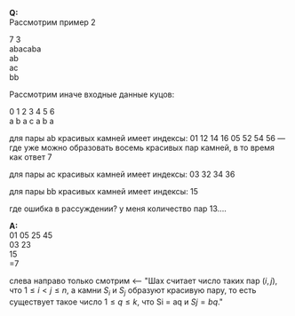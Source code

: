 **Q:**  
Рассмотрим пример 2

7 3  
abacaba  
ab  
ac  
bb  


Рассмотрим иначе входные данные куцов: 

0 1 2 3 4 5 6  
a b a c a b a  

для пары ab красивых камней имеет индексы: 01 12 14 16  05 52 54 56 — где уже можно образовать восемь красивых пар камней, в то время как ответ 7

для пары aс красивых камней имеет индексы: 03 32 34 36

для пары bb красивых камней имеет индексы: 15

где ошибка в рассуждении? у меня количество пар 13....


**A:**  
01 05 25 45  
03 23  
15  
=7

слева направо только смотрим <-- "Шах считает число таких пар $(i, j)$, что $1 ≤ i < j ≤ n$, а камни $S_i$ и $S_j$ образуют красивую пару, 
то есть существует такое число $1 ≤ q ≤ k$, что Si = aq и $Sj = bq$."
